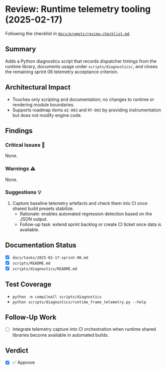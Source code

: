 # Review: Runtime telemetry tooling (2025-02-17)

Following the checklist in [`docs/prompts/review-checklist.md`](../prompts/review-checklist.md).

## Summary
Adds a Python diagnostics script that records dispatcher timings from the
runtime library, documents usage under `scripts/diagnostics/`, and closes the
remaining sprint 06 telemetry acceptance criterion.

## Architectural Impact
- Touches only scripting and documentation; no changes to runtime or rendering
  module boundaries.
- Supports roadmap items `AI-003` and `RT-003` by providing instrumentation but
  does not modify engine code.

## Findings

### Critical Issues 🔴
None.

### Warnings ⚠️
None.

### Suggestions 💡
1. Capture baseline telemetry artefacts and check them into CI once shared
   build presets stabilize.
   - Rationale: enables automated regression detection based on the JSON output.
   - Follow-up task: extend sprint backlog or create CI ticket once data is
     available.

## Documentation Status
- [x] `docs/tasks/2025-02-17-sprint-06.md`
- [x] `scripts/README.md`
- [x] `scripts/diagnostics/README.md`

## Test Coverage
- `python -m compileall scripts/diagnostics`
- `python scripts/diagnostics/runtime_frame_telemetry.py --help`

## Follow-Up Work
- [ ] Integrate telemetry capture into CI orchestration when runtime shared
      libraries become available in automated builds.

## Verdict
- [x] ✅ Approve
